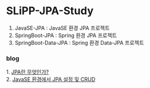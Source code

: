 # SLiPP-JPA-Study
1. JavaSE-JPA : JavaSE 환경 JPA 프로젝트
2. SpringBoot-JPA : Spring 환경 JPA 프로젝트
3. SpringBoot-Data-JPA : Spring 환경 Data-JPA 프로젝트


<h3>blog</h3>
1. <a href='http://blog.woniper.net/255'>JPA란 무엇인가?</a> <br/>
2. <a href='http://blog.woniper.net/256'>JavaSE 환경에서 JPA 설정 및 CRUD</a> <br/>
